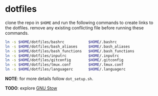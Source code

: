 # dotfiles

clone the repo in `$HOME` and run the following commands to create links to the dotfiles.
remove any existing conflicting file before running these commands.

```bash
ln -s $HOME/dotfiles/bashrc           $HOME/.bashrc
ln -s $HOME/dotfiles/bash_aliases     $HOME/.bash_aliases
ln -s $HOME/dotfiles/bash_functions   $HOME/.bash_functions
ln -s $HOME/dotfiles/inputrc          $HOME/.inputrc
ln -s $HOME/dotfiles/gitconfig        $HOME/.gitconfig
ln -s $HOME/dotfiles/tmux.conf        $HOME/.tmux.conf
ln -s $HOME/dotfiles/languagerc       $HOME/.languagerc
```

**NOTE**: for more details follow `dot_setup.sh`.


**TODO**: explore [GNU Stow](https://www.gnu.org/software/stow/)
